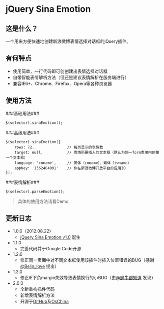 jQuery Sina Emotion
===================

这是什么？
-----

一个用来方便快速地创建新浪微博表情选择对话框的jQuery插件。

有何特点
----

 - 使用简单，一行代码即可创创建出表情选择对话框
 - 自带智能表情解析方法（但还是建议表情解析在服务端进行）
 - 兼容IE6+、Chrome、Firefox、Opera等各种浏览器

使用方法
---

###基础用法###

	$(selector).sinaEmotion();

###高级用法###

	$(selector).sinaEmotion({
		rows: 72,				// 每页显示的表情数
		target: null,			// 表情所要插入的文本框（默认为同一form表单内的第一个文本框）
		language: 'cnname',		// 简体（cnname）、繁体（twname）
		appKey: '1362404091'	// 你在新浪微博开放平台的应用ID
	});

###表情解析###

	$(selector).parseEmotion();

> 具体的使用方法请看Demo

更新日志
----

 - 1.0.0（2012.08.22）
	 - [jQuery Sina Emotion v1.0][1] 诞生
 - 1.1.0
	 - 完善代码并于Google Code开源
 - 1.2.0
	 - 修正同一页面中对不同文本框使用该插件时插入位置错误的BUG（感谢[@Belin_love][2] 提出）
 - 1.3.0
	 - 修正IE下负margin失效导致表情换行的小BUG（由[@蜗牛都知道][3] 发现）
 - 2.0.0
	 - 全新重构插件代码
	 - 新增表情解析方法
	 - 开源于[GitHub][4]及[OsChina][5]


  [1]: http://www.clanfei.com/2012/08/1644.html
  [2]: http://weibo.com/122311620
  [3]: http://binary.duapp.com/
  [4]: https://github.com/Lanfei/jQuery-Sina-Emotion
  [5]: http://git.oschina.net/lanfei/jQuery-Sina-Emotion